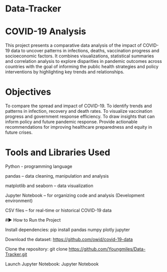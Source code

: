 # Data-Tracker

# COVID-19 Analysis
This project presents a comparative data analysis of the impact of COVID-19 data to uncover patterns in infections, deaths, vaccination progress and socioeconomic factors.
It combines visualizations, statistical summaries and correlation analysis to explore disparities in pandemic outcomes across countries with the goal of informing the public health strategies and policy interventions by highlighting key trends and relationships.

#  Objectives
To compare the spread and impact of COVID-19.
To identify trends and patterns in infection, recovery and death rates.
To visualize vaccination progress and government response efficiency.
To draw insights that can inform policy and future pandemic response.
Provide actionable recommendations for improving healthcare preparedness and equity in future crises.

# Tools and Libraries Used
Python -  programming language

pandas – data cleaning, manipulation and analysis

matplotlib and seaborn – data visualization

Jupyter Notebook – for organizing code and analysis (Development environment)

CSV files – for real-time or historical COVID-19 data 


#▶ How to Run the Project

Install dependencies:
pip install pandas numpy plotly jupyter

Download the dataset: 
https://github.com/owid/covid-19-data

Clone the repository:
git clone https://github.com/Youngmiles/Data-Tracker.git

Launch Jupyter Notebook:
Jupyter Notebook
